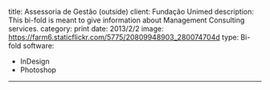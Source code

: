 title: Assessoria de Gestão (outside)
client: Fundação Unimed
description: This bi-fold is meant to give information about Management Consulting services.
category: print
date: 2013/2/2
image: https://farm6.staticflickr.com/5775/20809948903_280074704d
type: Bi-fold
software:
- InDesign
- Photoshop
---
